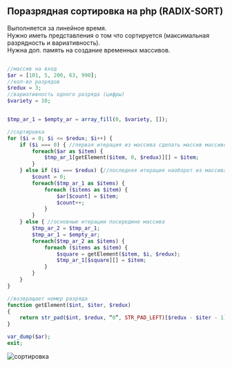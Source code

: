 ## Поразрядная сортировка на php (RADIX-SORT)
Выполняется за линейное время.  
Нужно иметь представления о том что сортируется (максимальная разрядность и вариативность).  
Нужна доп. память на создание временных массивов.  


```php

//массив на вход
$ar = [101, 5, 200, 63, 990];
//кол-во разрядов
$redux = 3;
//вариативность одного разряда (цифры)
$variety = 10;


$tmp_ar_1 = $empty_ar = array_fill(0, $variety, []);

//сортировка
for ($i = 0; $i <= $redux; $i++) {
    if ($i === 0) { //первая итерация из массива сделать массив массивов
        foreach($ar as $item) {
            $tmp_ar_1[getElement($item, 0, $redux)][] = $item;
        }
    } else if ($i === $redux) {//последняя итерация наоборот из массива массивов сделать массив
        $count = 0;
        foreach($tmp_ar_1 as $items) {
            foreach ($items as $item) {
                $ar[$count] = $item;
                $count++;
            }
        }
    } else { //основные итерации посередине массива
        $tmp_ar_2 = $tmp_ar_1;
        $tmp_ar_1 = $empty_ar;
        foreach($tmp_ar_2 as $items) {
            foreach ($items as $item) {
                $square = getElement($item, $i, $redux);
                $tmp_ar_1[$square][] = $item;
            }
        }
    }
}

//возвращает номер разряда
function getElement($int, $iter, $redux)
{
    return str_pad($int, $redux, “0”, STR_PAD_LEFT)[$redux - $iter - 1];
}

var_dump($ar);
exit;
```

![сортировка](https://github.com/fedorovmixail/notes/tree/main/src/radix_sort.png)
